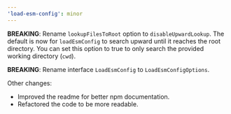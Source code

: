 ```yaml
---
'load-esm-config': minor
---
```


**BREAKING**: Rename `lookupFilesToRoot` option to `disableUpwardLookup`. The default is now for `loadEsmConfig` to search upward until it reaches the root directory. You can set this option to true to only search the provided working directory (`cwd`).

**BREAKING**: Rename interface `LoadEsmConfig` to `LoadEsmConfigOptions`.

Other changes:

- Improved the readme for better npm documentation.
- Refactored the code to be more readable.
